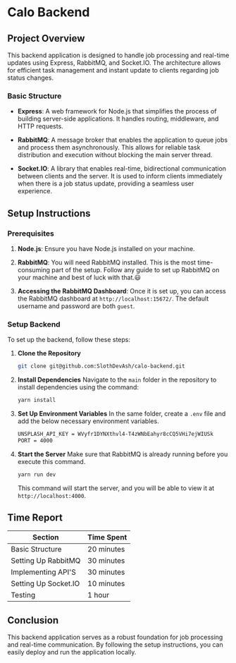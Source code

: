 
# Calo Backend

## Project Overview

This backend application is designed to handle job processing and real-time updates using Express, RabbitMQ, and Socket.IO. The architecture allows for efficient task management and instant update to clients regarding job status changes.

### Basic Structure

- **Express**: A web framework for Node.js that simplifies the process of building server-side applications. It handles routing, middleware, and HTTP requests.
  
- **RabbitMQ**: A message broker that enables the application to queue jobs and process them asynchronously. This allows for reliable task distribution and execution without blocking the main server thread.

- **Socket.IO**: A library that enables real-time, bidirectional communication between clients and the server. It is used to inform clients immediately when there is a job status update, providing a seamless user experience.

## Setup Instructions

### Prerequisites

1. **Node.js**: Ensure you have Node.js installed on your machine.

2. **RabbitMQ**: You will need RabbitMQ installed. This is the most time-consuming part of the setup. Follow any guide to set up RabbitMQ on your machine and best of luck with that.😃

3. **Accessing the RabbitMQ Dashboard**: Once it is set up, you can access the RabbitMQ dashboard at `http://localhost:15672/`. The default username and password are both `guest`.


### Setup Backend
To set up the backend, follow these steps:

1. **Clone the Repository**
   ```bash
   git clone git@github.com:SlothDevAsh/calo-backend.git
   ```

2. **Install Dependencies**
    Navigate to the ```main``` folder in the repository to install dependencies using the command:
   ```bash
   yarn install
   ```

3. **Set Up Environment Variables**
   In the same folder, create a `.env` file and add the below necessary environment variables.
   ```bash
   UNSPLASH_API_KEY = WVyfr1DYNXthvl4-T4zWNbEahyr8cCQ5VHi7ejWIUSk
   PORT = 4000
   ```

4. **Start the Server**
   Make sure that RabbitMQ is already running before you execute this command.
   ```bash
   yarn run dev
   ```
   This command will start the server, and you will be able to view it at `http://localhost:4000`.
   
## Time Report

| Section                      | Time Spent |
|------------------------------|------------|
| Basic Structure              | 20 minutes |
| Setting Up RabbitMQ          | 30 minutes |
| Implementing API'S           | 30 minutes |
| Setting Up Socket.IO         | 10 minutes |
| Testing                      | 1 hour     |

## Conclusion

This backend application serves as a robust foundation for job processing and real-time communication. By following the setup instructions, you can easily deploy and run the application locally.
